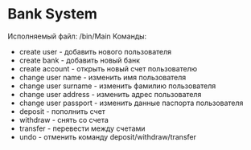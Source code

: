 # Bank System
Исполняемый файл: /bin/Main
Команды:
- create user - добавить нового пользователя
- create bank - добавить новый банк
- create account - открыть новый счет пользователю
- change user name - изменить имя пользователя
- change user surname - изменить фамилию пользователя
- change user address - изменить адрес пользователя
- change user passport - изменить данные паспорта пользователя
- deposit - пополнить счет
- withdraw - снять со счета
- transfer - перевести между счетами
- undo - отменить команду deposit/withdraw/transfer

